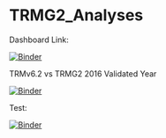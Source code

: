 # TRMG2_Analyses

Dashboard Link: 

[![Binder](https://mybinder.org/badge_logo.svg)](https://mybinder.org/v2/gh/JFord-DCHCMPO/TRMG2_Analyses/head?labpath=Dashboard%2FSample_Dashboard.ipynb)


TRMv6.2 vs TRMG2 2016 Validated Year

[![Binder](https://mybinder.org/badge_logo.svg)](https://mybinder.org/v2/gh/JFord-DCHCMPO/TRMG2_Analyses/HEAD?urlpath=voila%2Frender%2FTest.ipynb)

Test:

[![Binder](https://mybinder.org/badge_logo.svg)](https://mybinder.org/v2/gh/JFord-DCHCMPO/TRMG2_Analyses/HEAD?urlpath=voila%2Frender%2FTest.ipynb)


